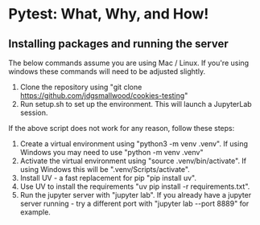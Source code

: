 # Pytest: What, Why, and How!

## Installing packages and running the server

The below commands assume you are using Mac / Linux. If you're using windows these commands will need to be adjusted slightly. 

1. Clone the repository using "git clone https://github.com/jdgsmallwood/cookies-testing"
2. Run setup.sh to set up the environment. This will launch a JupyterLab session.

If the above script does not work for any reason, follow these steps:
1. Create a virtual environment using "python3 -m venv .venv". If using Windows you may need to use "python -m venv .venv"
2. Activate the virtual environment using "source .venv/bin/activate". If using Windows this will be ".venv/Scripts/activate".
3. Install UV - a fast replacement for pip "pip install uv".
4. Use UV to install the requirements "uv pip install -r requirements.txt".
5. Run the jupyter server with "jupyter lab". If you already have a jupyter server running - try a different port with "jupyter lab --port 8889" for example.

